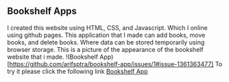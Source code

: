 ## Bookshelf Apps

I created this website using HTML, CSS, and Javascript. Which I online using github pages.
This application that I made can add books, move books, and delete books. Where data can be stored temporarily using browser storage.
This is a picture of the appearance of the bookshelf website that i made.
!(Bookshelf App)[https://github.com/arifsptra/bookshelf-app/issues/1#issue-1361363477]
To try it please click the following link [Bookshelf App](https://arifsptra.github.io/bookshelf-app/)

